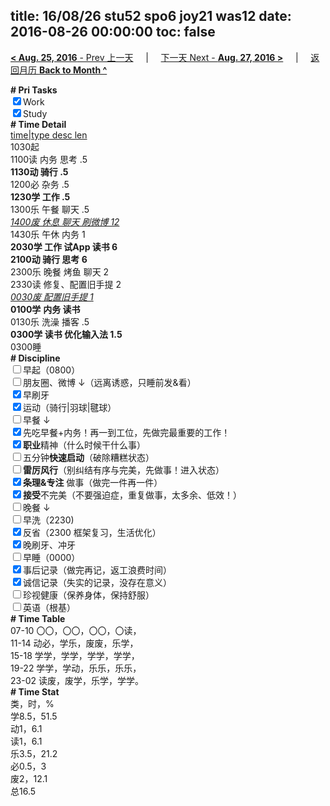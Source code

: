 title: 16/08/26 stu52 spo6 joy21 was12
date: 2016-08-26 00:00:00
toc: false
---
[**< Aug. 25, 2016** - Prev 上一天](/lifelogs/2016/08/d25.html) &nbsp; &nbsp; | &nbsp; &nbsp; [下一天 Next - **Aug. 27, 2016 >**](/lifelogs/2016/08/d27.html) &nbsp; &nbsp; |  &nbsp; &nbsp; [返回月历 **Back to Month ^**](/lifelogs/2016/08/index.html)
<br/><div style="word-wrap: break-word; -webkit-nbsp-mode: space; -webkit-line-break: after-white-space;"><div><b># Pri Tasks</b></div><div><input checked="true" type="checkbox"/>Work</div><div><input checked="true" type="checkbox"/>Study</div><div><b># Time Detail</b></div><div><u>time|type desc len</u></div><div>1030起</div><div>1100读 内务 思考 .5</div><div><b>1130动 骑行 .5</b></div><div>1200必 杂务 .5</div><div><b>1230学 工作 .5</b></div><div>1300乐 午餐 聊天 .5</div><div><u><i>1400废 休息 聊天 刷微博 12</i></u></div><div>1430乐 午休 内务 1</div><div><b>2030学 工作 试App 读书 6</b></div><div><b>2100动 骑行 思考 6</b></div><div>2300乐 晚餐 烤鱼 聊天 2</div><div>2330读 修复、配置旧手提 2</div><div><u><i>0030废 配置旧手提 1</i></u></div><div><b>0100学</b> <b>内务 读书</b></div><div>0130乐 洗澡 播客 .5</div><div><b>0300学 读书 优化输入法 1.5</b></div><div>0300睡</div><div><b># Discipline</b></div><div><input type="checkbox"/>早起（0800）</div><div><input type="checkbox"/>朋友圈、微博 ↓（远离诱惑，只睡前发&amp;看）</div><div><input checked="true" type="checkbox"/>早刷牙</div><div><input checked="true" type="checkbox"/>运动（骑行|羽球|毽球）</div><div><input type="checkbox"/>早餐 ↓</div><div><input checked="true" type="checkbox"/>先吃早餐+内务！再一到工位，先做完最重要的工作！</div><div><input checked="true" type="checkbox"/><b>职业</b>精神（什么时候干什么事）</div><div><input type="checkbox"/>五分钟<b>快速启动</b>（破除糟糕状态）</div><div><input type="checkbox"/><b>雷厉风行</b>（别纠结有序与完美，先做事！进入状态）</div><div><input checked="true" type="checkbox"/><b>条理&amp;专注</b> 做事（做完一件再一件）</div><div><input checked="true" type="checkbox"/><b>接受</b>不完美（不要强迫症，重复做事，太多余、低效！）</div><div><input type="checkbox"/>晚餐 ↓</div><div><input type="checkbox"/>早洗（2230)</div><div><input checked="true" type="checkbox"/>反省（2300 框架复习，生活优化）</div><div><input checked="true" type="checkbox"/>晚刷牙、冲牙</div><div><input type="checkbox"/>早睡（0000）</div><div><input checked="true" type="checkbox"/>事后记录（做完再记，返工浪费时间）</div><div><input checked="true" type="checkbox"/>诚信记录（失实的记录，没存在意义）</div><div><input type="checkbox"/>珍视健康（保养身体，保持舒服）</div><div><input type="checkbox"/>英语（根基）</div><div><b># Time Table</b></div><div>07-10 〇〇，〇〇，〇〇，〇读，</div><div>11-14 动必，学乐，废废，乐学，</div><div>15-18 学学，学学，学学，学学，</div><div>19-22 学学，学动，乐乐，乐乐，</div><div>23-02 读废，废学，乐学，学学。</div><div><b># Time Stat</b></div><div>类，时，%</div><div>学8.5，51.5</div><div>动1，6.1</div><div>读1，6.1</div><div>乐3.5，21.2</div><div>必0.5，3</div><div>废2，12.1</div><div>总16.5</div>